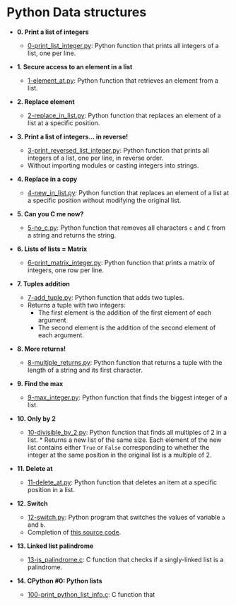 # Python Data structures

* **0. Print a list of integers**
  * [0-print_list_integer.py](./0-print_list_integer.py): Python function that prints all
  integers of a list, one per line.


* **1. Secure access to an element in a list**
  * [1-element_at.py](./1-element_at.py): Python function that retrieves an element
  from a list.


* **2. Replace element**
  * [2-replace_in_list.py](./2-replace_in_list.py): Python function that replaces an element
  of a list at a specific position.


* **3. Print a list of integers... in reverse!**
  * [3-print_reversed_list_integer.py](./3-print_reversed_list_integer.py): Python
  function that prints all integers of a list, one per line, in reverse order.
  * Without importing modules or casting integers into strings.

* **4. Replace in a copy**
  * [4-new_in_list.py](./4-new_in_list.py): Python function that replaces an element of a
  list at a specific position without modifying the original list.


* **5. Can you C me now?**
  * [5-no_c.py](./5-no_c.py): Python function that removes all characters `c`
  and `C` from a string and returns the string.


* **6. Lists of lists = Matrix**
  * [6-print_matrix_integer.py](./6-print_matrix_integer.py): Python function that prints
  a matrix of integers, one row per line.
 

* **7. Tuples addition**
  * [7-add_tuple.py](./7-add_tuple.py): Python function that adds two tuples.
  * Returns a tuple with two integers:
    * The first element is the addition of the first element of each argument.
    * The second element is the addition of the second element of each argument.


* **8. More returns!**
  * [8-multiple_returns.py](./8-multiple_returns.py): Python function that returns a
  tuple with the length of a string and its first character.


* **9. Find the max**
  * [9-max_integer.py](./9-max_integer.py): Python function that finds the biggest integer
  of a list.

* **10. Only by 2**
  * [10-divisible_by_2.py](./10-divisible_by_2.py): Python function that finds all multiples
  of 2 in a list.  * Returns a new list of the same size. Each element of the new
  list contains either `True` or `False` corresponding to whether the integer at
  the same position in the original list is a multiple of 2.


* **11. Delete at**
  * [11-delete_at.py](./11-delete_at.py): Python function that deletes an item at
  a specific position in a list.


* **12. Switch**
  * [12-switch.py](./12-switch.py): Python program that switches the values of
  variable `a` and `b`.
  * Completion of [this source code](https://github.com/holbertonschool/0x03.py/blob/master/12-switch_py).

* **13. Linked list palindrome**
  * [13-is_palindrome.c](./13-is_palindrome.c): C function that checks if a
  singly-linked list is a palindrome.

* **14. CPython #0: Python lists**
  * [100-print_python_list_info.c](./100-print_python_list_info.c): C function that

